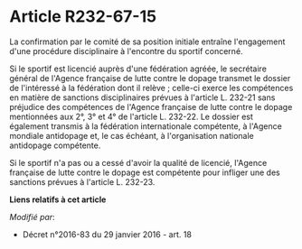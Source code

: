 # Article R232-67-15

La confirmation par le comité de sa position initiale entraîne l'engagement d'une procédure disciplinaire à l'encontre du
sportif concerné. 

Si le sportif est licencié auprès d'une fédération agréée, le secrétaire général de l'Agence française de lutte contre le
dopage transmet le dossier de l'intéressé à la fédération dont il relève ; celle-ci exerce les compétences en matière de
sanctions disciplinaires prévues à l'article L. 232-21 sans préjudice des compétences de l'Agence française de lutte contre
le dopage mentionnées aux 2°, 3° et 4° de l'article L. 232-22. Le dossier est également transmis à la fédération
internationale compétente, à l'Agence mondiale antidopage et, le cas échéant, à l'organisation nationale antidopage
compétente.

Si le sportif n'a pas ou a cessé d'avoir la qualité de licencié, l'Agence française de lutte contre le dopage est compétente
pour infliger une des sanctions prévues à l'article L. 232-23.

**Liens relatifs à cet article**

_Modifié par_:

  - Décret n°2016-83 du 29 janvier 2016 - art. 18
